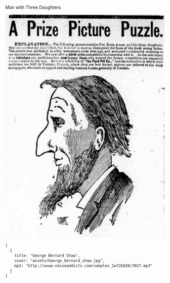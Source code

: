 Man with Three Daughters



![](/assets/Ford-pills-picture-puzzle.png)

```mp3
[
  {
    title: "George Bernard Shaw",
    cover: "assets/George_bernard_shaw.jpg",
    mp3: "http://wsww.noiseaddicts.com/samples_1w72b820/3927.mp3"
  }
]
```
